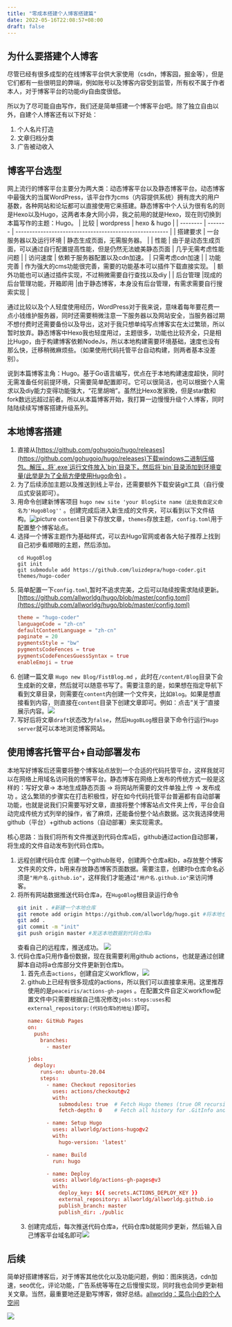 ```yaml
---
title: "零成本搭建个人博客搭建篇"
date: 2022-05-16T22:08:57+08:00
draft: false
---
```

## 为什么要搭建个人博客
尽管已经有很多成型的在线博客平台供大家使用（csdn，博客园，掘金等），但是它们都有一些很明显的弊端，例如账号以及博客内容受到监管，所有权不属于作者本人，对于博客平台的功能diy自由度很低。

所以为了尽可能自由写作，我们还是简单搭建一个博客平台吧。除了独立自由以外，自建个人博客还有以下好处：
1.  个人名片打造
2. 文章归档分类
3. 广告被动收入
## 博客平台选型
网上流行的博客平台主要分为两大类：动态博客平台以及静态博客平台。动态博客中最强大的当属WordPress，该平台作为cms（内容提供系统）拥有庞大的用户基数，各种网站和论坛都可以直接使用它来搭建。静态博客中个人认为很有名的则是Hexo以及Hugo，这两者本身大同小异，我之前用的就是Hexo，现在则切换到本篇写作的主题：Hugo。
| 比较     | wordpress  | hexo & hugo  |
| -------- | ------- | ------------------------------------------------------- |
| 搭建要求 | 一台服务器以及运行环境 | 静态生成页面，无需服务器。 |
| 性能     | 由于是动态生成页面，可以通过自行配置提高性能，但是仍然无法媲美静态页面 | 几乎无需考虑性能问题  |
| 访问速度 | 依赖于服务器配置以及cdn加速。 | 只需考虑cdn加速   |
| 功能完善 | 作为强大的cms功能很完善，需要的功能基本可以插件下载直接实现。   | 额外功能也可以通过插件实现，不过稍微需要自行查找以及diy |
| 后台管理         |现成的后台管理功能，开箱即用           |由于静态博客，本身没有后台管理，有需求需要自行搜索实现       |

通过比较以及个人轻度使用经历，WordPress对于我来说，意味着每年要花费一点小钱维护服务器，同时还需要稍微注意一下服务器以及网站安全，当服务器过期不想付费时还需要备份以及导出，这对于我只想单纯写点博客实在太过繁琐，所以暂时放弃。静态博客中Hexo我也轻度用过，主题很多，功能也比较齐全，只是相比Hugo，由于构建博客依赖NodeJs，所以本地构建需要环境基础，速度也没有那么快，迁移稍微麻烦些。（如果使用代码托管平台自动构建，则两者基本没差别）。

说到本篇博客主角：Hugo。基于Go语言编写，优点在于本地构建速度超快，同时无需准备任何前提环境，只需要简单配置即可。它可以很简洁，也可以根据个人需求以及diy能力变得功能强大，“花里胡哨”。虽然比Hexo发家晚，但是star数和fork数远远超过前者。所以从本篇博客开始，我打算一边慢慢升级个人博客，同时陆陆续续写博客搭建升级系列。
## 本地博客搭建
 1. 直接从[https://github.com/gohugoio/hugo/releases](https://github.com/gohugoio/hugo/releases)下载windows二进制压缩包。解压，将`.exe`运行文件放入`bin`目录下，然后将`bin`目录添加到环境变量(此举是为了全局方便使用Hugo命令) 。
 2. 为了后续添加主题以及推送到线上平台，还需要额外下载安装git工具（自行傻瓜式安装即可）。
 3. 用命令创建新博客项目 `hugo new site 'your BlogSite name（此处我自定义命名为'HugoBlog''` 。创建完成后进入新生成的文件夹，可以看到以下文件结构。![picture](static/images/BlogImages/Pasted%20image%2020220518110540.png) `content`目录下存放文章，`themes`存放主题，`config.toml`用于配置整个博客站点。
 4. 选择一个博客主题作为基础样式，可以去Hugo官网或者各大帖子推荐上找到自己初步看顺眼的主题，然后添加。
	```
	cd HugoBlog
	git init 
	git submodule add https://github.com/luizdepra/hugo-coder.git themes/hugo-coder
	```
5.  简单配置一下`config.toml`,暂时不追求完美，之后可以陆续按需求陆续更新。[https://github.com/allworldg/hugo/blob/master/config.toml](https://github.com/allworldg/hugo/blob/master/config.toml)
	```toml
	theme = "hugo-coder"
	languageCode = "zh-cn"
	defaultContentLanguage = "zh-cn"
	paginate = 20
	pygmentsStyle = "bw"
	pygmentsCodeFences = true
	pygmentsCodeFencesGuessSyntax = true
	enableEmoji = true
	```
6. 创建一篇文章 `Hugo new Blog/FistBlog.md` ，此时在`/content/Blog`目录下会生成新的文章，然后就可以随意书写了。需要注意的是，如果想在指定导航下看到文章目录，则需要在`content`内创建一个文件夹，比如`Blog`。如果是想直接看到内容，则直接在`content`目录下创建文章即可。例如：点击“关于”直接展示内容。![](static/images/BlogImages/Pasted%20image%2020220518173723.png)
7. 写好后将文章`draft`状态改为`false`，然后`HugoBLog`根目录下命令行运行`Hugo server`就可以本地浏览博客网站。
## 使用博客托管平台+自动部署发布
本地写好博客后还需要将整个博客站点放到一个合适的代码托管平台，这样我就可以在网络上用域名访问我的博客平台。静态博客在网络上发布的传统方式一般是这样的：写好文章-> 本地生成静态页面 -> 将网站所需要的文件单独上传 -> 发布成功 。这么繁琐的步骤实在打击积极性，好在如今代码托管平台普遍都有自动部署功能，也就是说我们只需要写好文章，直接将整个博客站点文件夹上传，平台会自动完成传统方式列举的操作，省了麻烦，还能备份整个站点数据。这次我选择使用github（平台）+github actions（自动部署）来实现需求。

核心思路：当我们将所有文件推送到代码仓库a后，github通过action自动部署，将生成的文件自动发布到代码仓库b。
1. 远程创建代码仓库
	创建一个github账号，创建两个仓库a和b，a存放整个博客文件夹的文件，b用来存放静态博客页面数据。需要注意，创建时b仓库命名必须是`"用户名.github.io"`，这样我们才能通过`"用户名.github.io"`来访问博客。
2. 将所有网站数据推送代码仓库a，在`HugoBlog`根目录运行命令
	```bash
	git init . #新建一个本地仓库
	git remote add origin https://github.com/allworldg/hugo.git #将本地仓库和代码仓库a建立关系
	git add .
	git commit -m "init"
	git push origin master #发送本地数据到代码仓库a
	```
	查看自己的远程库，推送成功。
	![](static/images/BlogImages/Pasted%20image%2020220519172445.png)
3. 代码仓库a只用作备份数据，现在我需要利用github actions，也就是通过创建脚本自动将a仓库部分文件更新到仓库b。
	1. 首先点击`actions`，创建自定义workflow，![](static/images/BlogImages/Pasted%20image%2020220520211637.png)
	2. github上已经有很多现成的actions，所以我们可以直接拿来用。这里推荐使用的是`peaceiris/actions-gh-pages` 。在配置文件自定义workflow配置文件中只需要根据自己情况修改`jobs:steps:uses`和`external_repository:(代码仓库b的地址)`即可。
		```toml
		name: GitHub Pages
		on:
		  push:
		    branches:
		      - master
		
		jobs:
		  deploy:
		    runs-on: ubuntu-20.04
		    steps:
		      - name: Checkout repositories
		        uses: actions/checkout@v2
		        with:
		          submodules: true  # Fetch Hugo themes (true OR recursive)
		          fetch-depth: 0    # Fetch all history for .GitInfo and .Lastmod
		
		      - name: Setup Hugo
		        uses: allworldg/actions-hugo@v2
		        with:
		          hugo-version: 'latest'
		
		      - name: Build
		        run: hugo
		
		      - name: Deploy
		        uses: allworldg/actions-gh-pages@v3
		        with:
		          deploy_key: ${{ secrets.ACTIONS_DEPLOY_KEY }}
		          external_repository: allworldg/allworldg.github.io
		          publish_branch: master
		          publish_dir: ./public
		  ```
	  3. 创建完成后，每次推送代码仓库a，代码仓库b就能同步更新，然后输入自己博客平台域名即可![](static/images/BlogImages/Pasted%20image%2020220520212439.png)
## 后续
简单好搭建博客后，对于博客其他优化以及功能问题，例如：图床挑选，cdn加速，seo优化，评论功能，广告系统等等在之后慢慢实现，同时我也会同步更新相关文章。当然，最重要地还是勤写博客，做好总结。[allworldg：菜鸟小白的个人空间](https://allworldg.github.io/)


![](https://allworldg.s3.us-west-004.backblazeb2.com/Pasted+image+20220518110540.png)

